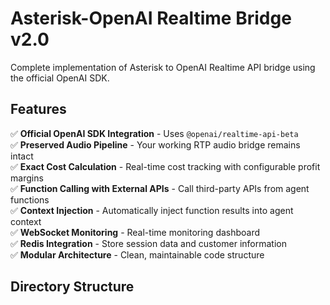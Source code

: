 # Asterisk-OpenAI Realtime Bridge v2.0

Complete implementation of Asterisk to OpenAI Realtime API bridge using the official OpenAI SDK.

## Features

✅ **Official OpenAI SDK Integration** - Uses `@openai/realtime-api-beta`  
✅ **Preserved Audio Pipeline** - Your working RTP audio bridge remains intact  
✅ **Exact Cost Calculation** - Real-time cost tracking with configurable profit margins  
✅ **Function Calling with External APIs** - Call third-party APIs from agent functions  
✅ **Context Injection** - Automatically inject function results into agent context  
✅ **WebSocket Monitoring** - Real-time monitoring dashboard  
✅ **Redis Integration** - Store session data and customer information  
✅ **Modular Architecture** - Clean, maintainable code structure  

## Directory Structure